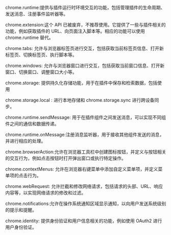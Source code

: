 chrome.runtime:提供与插件运行时环境交互的功能，包括管理插件的生命周期、发送消息、注册事件监听器等。

chrome.extension:这个 API 已被废弃，不推荐使用。它提供了一些与插件相关的功能，例如获取插件的 URL、向页面注入脚本等。相应的功能可以使用 chrome.runtime 替代。

chrome.tabs: 允许与浏览器标签页进行交互，包括获取当前标签页信息、打开新标签页、切换标签页、执行脚本等。

chrome.windows: 允许与浏览器窗口进行交互，包括获取当前窗口信息、打开新窗口、切换窗口、调整窗口大小等。

chrome.storage: 提供持久化存储功能，用于在插件中保存和检索数据，包括使用

chrome.storage.local : 进行本地存储和 chrome.storage.sync 进行跨设备同步。

chrome.runtime.sendMessage: 用于在插件组件之间发送消息，可以实现不同组件之间的通信和数据传递。

chrome.runtime.onMessage:注册消息监听器，用于接收其他组件发送的消息，并进行相应的处理。

chrome.browserAction:允许在浏览器工具栏中创建图标按钮，并定义与按钮相关的交互行为，例如点击按钮时打开弹出窗口或执行特定操作。

chrome.contextMenus: 允许在浏览器右键菜单中添加自定义菜单项，并定义菜单项的点击行为。

chrome.webRequest: 允许拦截和修改网络请求，包括请求的头部、URL、响应内容等，以实现网络请求的修改和过滤。

chrome.notifications:允许在操作系统通知区域显示通知，以向用户发送系统级别的提示和提醒。

chrome.identity: 提供身份验证和用户信息相关的功能，例如使用 OAuth2 进行用户身份验证。